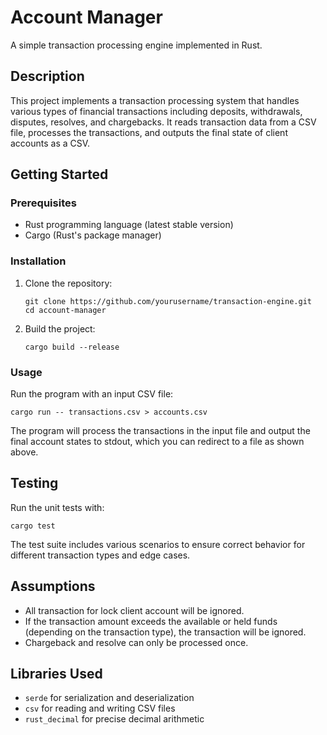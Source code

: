 # Account Manager

A simple transaction processing engine implemented in Rust.

## Description

This project implements a transaction processing system that handles various types of financial transactions including
deposits, withdrawals, disputes, resolves, and chargebacks. It reads transaction data from a CSV file, processes the
transactions, and outputs the final state of client accounts as a CSV.

## Getting Started

### Prerequisites

- Rust programming language (latest stable version)
- Cargo (Rust's package manager)

### Installation

1. Clone the repository:
   ```
   git clone https://github.com/yourusername/transaction-engine.git
   cd account-manager
   ```

2. Build the project:
   ```
   cargo build --release
   ```

### Usage

Run the program with an input CSV file:

```
cargo run -- transactions.csv > accounts.csv
```

The program will process the transactions in the input file and output the final account states to stdout, which you can
redirect to a file as shown above.

## Testing

Run the unit tests with:

```
cargo test
```

The test suite includes various scenarios to ensure correct behavior for different transaction types and edge cases.

## Assumptions

- All transaction for lock client account will be ignored.
- If the transaction amount exceeds the available or held funds (depending on the transaction type), the transaction
  will be ignored.
- Chargeback and resolve can only be processed once.

## Libraries Used

- `serde` for serialization and deserialization
- `csv` for reading and writing CSV files
- `rust_decimal` for precise decimal arithmetic
